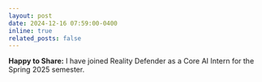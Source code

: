 ```yaml
---
layout: post
date: 2024-12-16 07:59:00-0400
inline: true
related_posts: false
---
```


**Happy to Share:** I have joined Reality Defender as a Core AI Intern for the Spring 2025 semester.
